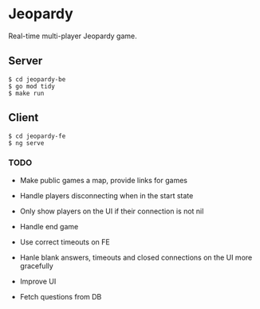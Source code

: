 # Jeopardy

Real-time multi-player Jeopardy game.

## Server

```
$ cd jeopardy-be
$ go mod tidy
$ make run
```

## Client

```
$ cd jeopardy-fe
$ ng serve
```

### TODO 

* Make public games a map, provide links for games

* Handle players disconnecting when in the start state

* Only show players on the UI if their connection is not nil

* Handle end game 

* Use correct timeouts on FE

* Hanle blank answers, timeouts and closed connections on the UI more gracefully 

* Improve UI 

* Fetch questions from DB
